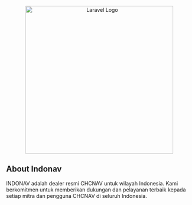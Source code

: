 <p align="center"><a href="https://laravel.com" target="_blank"><img src="https://raw.githubusercontent.com/laravel/art/master/logo-lockup/5%20SVG/2%20CMYK/1%20Full%20Color/laravel-logolockup-cmyk-red.svg" width="400" alt="Laravel Logo"></a></p>

## About Indonav

INDONAV adalah dealer resmi CHCNAV untuk wilayah Indonesia. Kami berkomitmen untuk memberikan dukungan dan pelayanan terbaik kepada setiap mitra dan pengguna CHCNAV di seluruh Indonesia.
